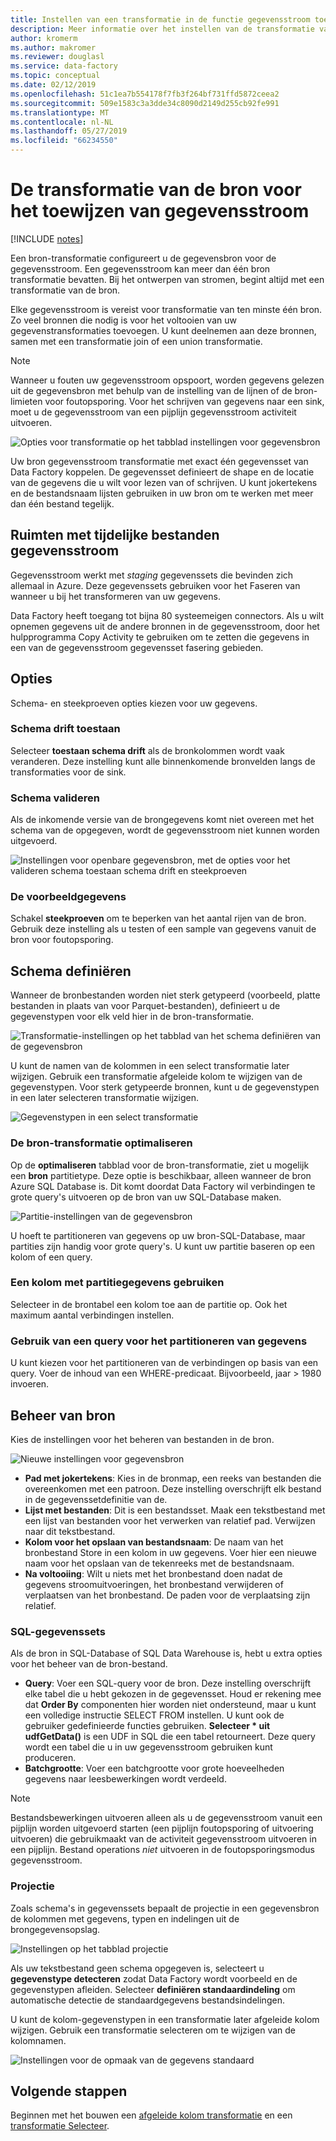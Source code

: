 ```yaml
---
title: Instellen van een transformatie in de functie gegevensstroom toewijzing van de bron van Azure Data Factory
description: Meer informatie over het instellen van de transformatie van een bron in de gegevensstroom toewijzen.
author: kromerm
ms.author: makromer
ms.reviewer: douglasl
ms.service: data-factory
ms.topic: conceptual
ms.date: 02/12/2019
ms.openlocfilehash: 51c1ea7b554178f7fb3f264bf731ffd5872ceea2
ms.sourcegitcommit: 509e1583c3a3dde34c8090d2149d255cb92fe991
ms.translationtype: MT
ms.contentlocale: nl-NL
ms.lasthandoff: 05/27/2019
ms.locfileid: "66234550"
---
```

# <a name="source-transformation-for-mapping-data-flow"></a>De transformatie van de bron voor het toewijzen van gegevensstroom 

[!INCLUDE [notes](../../includes/data-factory-data-flow-preview.md)]

Een bron-transformatie configureert u de gegevensbron voor de gegevensstroom. Een gegevensstroom kan meer dan één bron transformatie bevatten. Bij het ontwerpen van stromen, begint altijd met een transformatie van de bron.

Elke gegevensstroom is vereist voor transformatie van ten minste één bron. Zo veel bronnen die nodig is voor het voltooien van uw gegevenstransformaties toevoegen. U kunt deelnemen aan deze bronnen, samen met een transformatie join of een union transformatie.

> [!NOTE]
> Wanneer u fouten uw gegevensstroom opspoort, worden gegevens gelezen uit de gegevensbron met behulp van de instelling van de lijnen of de bron-limieten voor foutopsporing. Voor het schrijven van gegevens naar een sink, moet u de gegevensstroom van een pijplijn gegevensstroom activiteit uitvoeren. 

![Opties voor transformatie op het tabblad instellingen voor gegevensbron](media/data-flow/source.png "bron")

Uw bron gegevensstroom transformatie met exact één gegevensset van Data Factory koppelen. De gegevensset definieert de shape en de locatie van de gegevens die u wilt voor lezen van of schrijven. U kunt jokertekens en de bestandsnaam lijsten gebruiken in uw bron om te werken met meer dan één bestand tegelijk.

## <a name="data-flow-staging-areas"></a>Ruimten met tijdelijke bestanden gegevensstroom

Gegevensstroom werkt met *staging* gegevenssets die bevinden zich allemaal in Azure. Deze gegevenssets gebruiken voor het Faseren van wanneer u bij het transformeren van uw gegevens. 

Data Factory heeft toegang tot bijna 80 systeemeigen connectors. Als u wilt opnemen gegevens uit de andere bronnen in de gegevensstroom, door het hulpprogramma Copy Activity te gebruiken om te zetten die gegevens in een van de gegevensstroom gegevensset fasering gebieden.

## <a name="options"></a>Opties

Schema- en steekproeven opties kiezen voor uw gegevens.

### <a name="allow-schema-drift"></a>Schema drift toestaan
Selecteer **toestaan schema drift** als de bronkolommen wordt vaak veranderen. Deze instelling kunt alle binnenkomende bronvelden langs de transformaties voor de sink.

### <a name="validate-schema"></a>Schema valideren

Als de inkomende versie van de brongegevens komt niet overeen met het schema van de opgegeven, wordt de gegevensstroom niet kunnen worden uitgevoerd.

![Instellingen voor openbare gegevensbron, met de opties voor het valideren schema toestaan schema drift en steekproeven](media/data-flow/source1.png "openbare bron 1")

### <a name="sample-the-data"></a>De voorbeeldgegevens
Schakel **steekproeven** om te beperken van het aantal rijen van de bron. Gebruik deze instelling als u testen of een sample van gegevens vanuit de bron voor foutopsporing.

## <a name="define-schema"></a>Schema definiëren

Wanneer de bronbestanden worden niet sterk getypeerd (voorbeeld, platte bestanden in plaats van voor Parquet-bestanden), definieert u de gegevenstypen voor elk veld hier in de bron-transformatie.  

![Transformatie-instellingen op het tabblad van het schema definiëren van de gegevensbron](media/data-flow/source2.png "2 van bron")

U kunt de namen van de kolommen in een select transformatie later wijzigen. Gebruik een transformatie afgeleide kolom te wijzigen van de gegevenstypen. Voor sterk getypeerde bronnen, kunt u de gegevenstypen in een later selecteren transformatie wijzigen. 

![Gegevenstypen in een select transformatie](media/data-flow/source003.png "gegevenstypen")

### <a name="optimize-the-source-transformation"></a>De bron-transformatie optimaliseren

Op de **optimaliseren** tabblad voor de bron-transformatie, ziet u mogelijk een **bron** partitietype. Deze optie is beschikbaar, alleen wanneer de bron Azure SQL Database is. Dit komt doordat Data Factory wil verbindingen te grote query's uitvoeren op de bron van uw SQL-Database maken.

![Partitie-instellingen van de gegevensbron](media/data-flow/sourcepart2.png "partitioneren")

U hoeft te partitioneren van gegevens op uw bron-SQL-Database, maar partities zijn handig voor grote query's. U kunt uw partitie baseren op een kolom of een query.

### <a name="use-a-column-to-partition-data"></a>Een kolom met partitiegegevens gebruiken

Selecteer in de brontabel een kolom toe aan de partitie op. Ook het maximum aantal verbindingen instellen.

### <a name="use-a-query-to-partition-data"></a>Gebruik van een query voor het partitioneren van gegevens

U kunt kiezen voor het partitioneren van de verbindingen op basis van een query. Voer de inhoud van een WHERE-predicaat. Bijvoorbeeld, jaar > 1980 invoeren.

## <a name="source-file-management"></a>Beheer van bron

Kies de instellingen voor het beheren van bestanden in de bron. 

![Nieuwe instellingen voor gegevensbron](media/data-flow/source2.png "nieuwe instellingen")

* **Pad met jokertekens**: Kies in de bronmap, een reeks van bestanden die overeenkomen met een patroon. Deze instelling overschrijft elk bestand in de gegevenssetdefinitie van de.
* **Lijst met bestanden**: Dit is een bestandsset. Maak een tekstbestand met een lijst van bestanden voor het verwerken van relatief pad. Verwijzen naar dit tekstbestand.
* **Kolom voor het opslaan van bestandsnaam**: De naam van het bronbestand Store in een kolom in uw gegevens. Voer hier een nieuwe naam voor het opslaan van de tekenreeks met de bestandsnaam.
* **Na voltooiing**: Wilt u niets met het bronbestand doen nadat de gegevens stroomuitvoeringen, het bronbestand verwijderen of verplaatsen van het bronbestand. De paden voor de verplaatsing zijn relatief.

### <a name="sql-datasets"></a>SQL-gegevenssets

Als de bron in SQL-Database of SQL Data Warehouse is, hebt u extra opties voor het beheer van de bron-bestand.

* **Query**: Voer een SQL-query voor de bron. Deze instelling overschrijft elke tabel die u hebt gekozen in de gegevensset. Houd er rekening mee dat **Order By** componenten hier worden niet ondersteund, maar u kunt een volledige instructie SELECT FROM instellen. U kunt ook de gebruiker gedefinieerde functies gebruiken. **Selecteer * uit udfGetData()** is een UDF in SQL die een tabel retourneert. Deze query wordt een tabel die u in uw gegevensstroom gebruiken kunt produceren.
* **Batchgrootte**: Voer een batchgrootte voor grote hoeveelheden gegevens naar leesbewerkingen wordt verdeeld.

> [!NOTE]
> Bestandsbewerkingen uitvoeren alleen als u de gegevensstroom vanuit een pijplijn worden uitgevoerd starten (een pijplijn foutopsporing of uitvoering uitvoeren) die gebruikmaakt van de activiteit gegevensstroom uitvoeren in een pijplijn. Bestand operations *niet* uitvoeren in de foutopsporingsmodus gegevensstroom.

### <a name="projection"></a>Projectie

Zoals schema's in gegevenssets bepaalt de projectie in een gegevensbron de kolommen met gegevens, typen en indelingen uit de brongegevensopslag. 

![Instellingen op het tabblad projectie](media/data-flow/source3.png "projectie")

Als uw tekstbestand geen schema opgegeven is, selecteert u **gegevenstype detecteren** zodat Data Factory wordt voorbeeld en de gegevenstypen afleiden. Selecteer **definiëren standaardindeling** om automatische detectie de standaardgegevens bestandsindelingen. 

U kunt de kolom-gegevenstypen in een transformatie later afgeleide kolom wijzigen. Gebruik een transformatie selecteren om te wijzigen van de kolomnamen.

![Instellingen voor de opmaak van de gegevens standaard](media/data-flow/source2.png "standaard indelingen")

## <a name="next-steps"></a>Volgende stappen

Beginnen met het bouwen een [afgeleide kolom transformatie](data-flow-derived-column.md) en een [transformatie Selecteer](data-flow-select.md).
